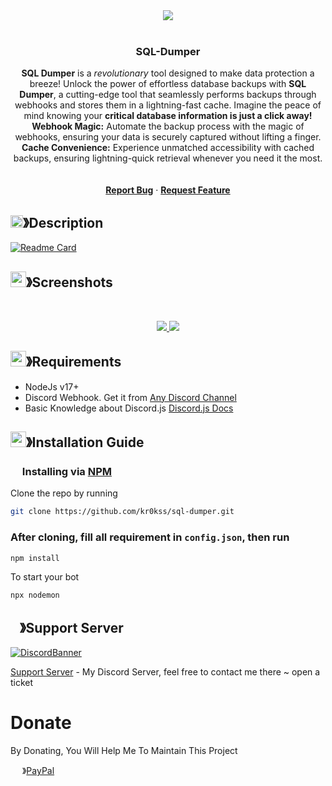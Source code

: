 <center><img src="https://capsule-render.vercel.app/api?type=waving&color=gradient&height=200&section=header&text=SQL-Dumper&fontSize=80&fontAlignY=35&animation=twinkling&fontColor=gradient" /></center>

<br />

  <h3 align="center">SQL-Dumper</h3>

<p align="center">
    <strong>SQL Dumper</strong> is a <i>revolutionary</i> tool designed to make data protection a breeze! Unlock the power of effortless database backups with <strong>SQL Dumper</strong>, a cutting-edge tool that seamlessly performs backups through webhooks and stores them in a lightning-fast cache. Imagine the peace of mind knowing your <strong>critical database information is just a click away!</strong><br> 
    <strong>Webhook Magic:</strong> Automate the backup process with the magic of webhooks, ensuring your data is securely captured without lifting a finger.<br> 
    <strong>Cache Convenience:</strong> Experience unmatched accessibility with cached backups, ensuring lightning-quick retrieval whenever you need it the most.<br>
    <br />
    <br />
    <a href="https://github.com/kr0kss/sql-dumper/issues"><strong>Report Bug</strong></a>
    ·
    <a href="https://github.com/kr0kss/sql-dumper/issues"><strong>Request Feature</strong></a>
</p>

<!-- ABOUT THE PROJECT -->

## <img src="https://cdn.discordapp.com/emojis/859424401186095114.png" width="20px" height="20px">》Description 
[![Readme Card](https://github-readme-stats.vercel.app/api/pin/?username=kr0kss&repo=sql-dumper&theme=tokyonight)](https://github.com/kr0kss/sql-dumper)

## <img src="https://cdn.discordapp.com/emojis/1028680849195020308.png" width="25px" height="25px">》Screenshots
<br />
<p align="center">
  <a href="https://github.com/kr0kss/sql-dumper">
    <img src="https://cdn.discordapp.com/attachments/1050926577287958629/1195089717729959976/image.png">
    <img src="https://cdn.discordapp.com/attachments/1050926577287958629/1195089865725972561/image.png">
  </a>
</p>

## <img src="https://cdn.discordapp.com/emojis/1009754836314628146.gif" width="25px" height="25px">》Requirements
- NodeJs v17+
- Discord Webhook. Get it from [Any Discord Channel](https://discord.com/)
- Basic Knowledge about Discord.js [Discord.js Docs](https://discord.js.org/docs/packages/discord.js/14.14.1)

## <img src="https://cdn.discordapp.com/emojis/814216203466965052.png" width="25px" height="25px">》Installation Guide

### <img src="https://cdn.discordapp.com/emojis/1028680849195020308.png" width="15px" height="15px"> Installing via [NPM](https://www.npmjs.com/)
Clone the repo by running
```bash
git clone https://github.com/kr0kss/sql-dumper.git
```
### After cloning, fill all requirement in `config.json`, then run

```bash
npm install
```
To start your bot 

```js
npx nodemon
```

## <img src="https://cdn.discordapp.com/emojis/1036083490292244493.png" width="15px" height="15px">》Support Server
[![DiscordBanner](https://invidget.switchblade.xyz/portuga-academy-902615124869779476)](https://discord.gg/portuga-academy-902615124869779476)

[Support Server](https://discord.gg/portuga-academy-902615124869779476) - My Discord Server, feel free to contact me there ~ open a ticket

# Donate

 By Donating, You Will Help Me To Maintain This Project 

<img src="https://cdn.discordapp.com/emojis/809085860632985630.png" width="15px" height="15px"> 》[PayPal](https://paypal.me/krokss)